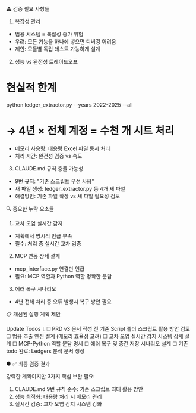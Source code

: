   ⚠️ 검증 필요 사항들

  1. 복잡성 관리

  - 범용 시스템 = 복잡성 증가 위험
  - 우려: 모든 기능을 하나에 넣으면 디버깅 어려움
  - 제안: 모듈별 독립 테스트 가능하게 설계

  2. 성능 vs 완전성 트레이드오프

  # 현실적 한계
  python ledger_extractor.py --years 2022-2025 --all
  # → 4년 × 전체 계정 = 수천 개 시트 처리
  - 메모리 사용량: 대용량 Excel 파일 동시 처리
  - 처리 시간: 완전성 검증 vs 속도

  3. CLAUDE.md 규칙 충돌 가능성

  - 9번 규칙: "기존 스크립트 우선 사용"
  - 새 파일 생성: ledger_extractor.py 등 4개 새 파일
  - 해결방안: 기존 파일 확장 vs 새 파일 필요성 검토

  🔍 중요한 누락 요소들

  1. 교차 오염 실시간 감지

  - 계획에서 명시적 언급 부족
  - 필수: 처리 중 실시간 교차 검증

  2. MCP 연동 상세 설계

  - mcp_interface.py 연결만 언급
  - 필요: MCP 역할과 Python 역할 명확한 분담

  3. 에러 복구 시나리오

  - 4년 전체 처리 중 오류 발생시 복구 방안 필요

  📋 개선된 실행 계획 제안

  Update Todos
  ⎿  ☐ PRD v3 문서 작성 전 기존 Script 폴더 스크립트 활용 방안 검토
     ☐ 범용 추출 엔진 설계 (메모리 효율성 고려)
     ☐ 교차 오염 실시간 감지 시스템 상세 설계
     ☐ MCP-Python 역할 분담 명세
     ☐ 에러 복구 및 중간 저장 시나리오 설계
     ☐ 기존 todo 완료: Ledgers 분석 문서 생성

● ✅ 최종 검증 결과

  강력한 계획이지만 3가지 핵심 보완 필요:

  1. CLAUDE.md 9번 규칙 준수: 기존 스크립트 최대 활용 방안
  2. 성능 최적화: 대용량 처리 시 메모리 관리
  3. 실시간 검증: 교차 오염 감지 시스템 강화